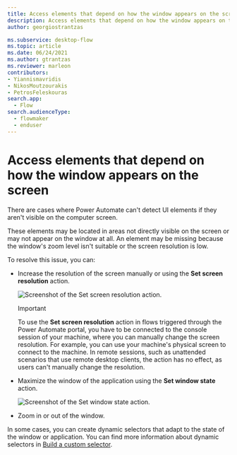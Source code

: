 ```yaml
---
title: Access elements that depend on how the window appears on the screen | Microsoft Docs
description: Access elements that depend on how the window appears on the screen	
author: georgiostrantzas

ms.subservice: desktop-flow
ms.topic: article
ms.date: 06/24/2021
ms.author: gtrantzas
ms.reviewer: marleon
contributors:
- Yiannismavridis
- NikosMoutzourakis
- PetrosFeleskouras
search.app: 
  - Flow
search.audienceType: 
  - flowmaker
  - enduser
---
```


# Access elements that depend on how the window appears on the screen	

There are cases where Power Automate can't detect UI elements if they aren't visible on the computer screen.

These elements may be located in areas not directly visible on the screen or may not appear on the window at all. An element may be missing because the window's zoom level isn't suitable or the screen resolution is low.

To resolve this issue, you can:

- Increase the resolution of the screen manually or using the **Set screen resolution** action.

    ![Screenshot of the Set screen resolution action.](media/access-elements-depend-window/set-screen-resolution-action.png)

    > [!Important]
    >To use the **Set screen resolution** action in flows triggered through the Power Automate portal, you have to be connected to the console session of your machine, where you can manually change the screen resolution. For example, you can use your machine's physical screen to connect to the machine. In remote sessions, such as unattended scenarios that use remote desktop clients, the action has no effect, as users can't manually change the resolution.

- Maximize the window of the application using the **Set window state** action.

    ![Screenshot of the Set window state action.](media/access-elements-depend-window/set-window-state-action.png)

- Zoom in or out of the window.

In some cases, you can create dynamic selectors that adapt to the state of the window or application. You can find more information about dynamic selectors in [Build a custom selector](..\build-custom-selectors.md).